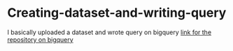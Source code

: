 # Creating-dataset-and-writing-query
I basically uploaded a dataset and wrote query on bigquery
[link for the repository on bigquery](mtabassum19/Creating-dataset-and-writing-query)
